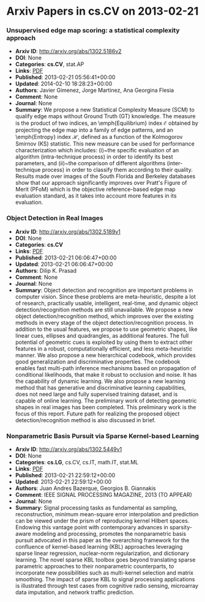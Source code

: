 # Arxiv Papers in cs.CV on 2013-02-21
### Unsupervised edge map scoring: a statistical complexity approach
- **Arxiv ID**: http://arxiv.org/abs/1302.5186v2
- **DOI**: None
- **Categories**: **cs.CV**, stat.AP
- **Links**: [PDF](http://arxiv.org/pdf/1302.5186v2)
- **Published**: 2013-02-21 05:56:41+00:00
- **Updated**: 2014-02-10 18:28:23+00:00
- **Authors**: Javier Gimenez, Jorge Martinez, Ana Georgina Flesia
- **Comment**: None
- **Journal**: None
- **Summary**: We propose a new Statistical Complexity Measure (SCM) to qualify edge maps without Ground Truth (GT) knowledge. The measure is the product of two indices, an \emph{Equilibrium} index $\mathcal{E}$ obtained by projecting the edge map into a family of edge patterns, and an \emph{Entropy} index $\mathcal{H}$, defined as a function of the Kolmogorov Smirnov (KS) statistic.   This new measure can be used for performance characterization which includes: (i)~the specific evaluation of an algorithm (intra-technique process) in order to identify its best parameters, and (ii)~the comparison of different algorithms (inter-technique process) in order to classify them according to their quality.   Results made over images of the South Florida and Berkeley databases show that our approach significantly improves over Pratt's Figure of Merit (PFoM) which is the objective reference-based edge map evaluation standard, as it takes into account more features in its evaluation.



### Object Detection in Real Images
- **Arxiv ID**: http://arxiv.org/abs/1302.5189v1
- **DOI**: None
- **Categories**: **cs.CV**
- **Links**: [PDF](http://arxiv.org/pdf/1302.5189v1)
- **Published**: 2013-02-21 06:06:47+00:00
- **Updated**: 2013-02-21 06:06:47+00:00
- **Authors**: Dilip K. Prasad
- **Comment**: None
- **Journal**: None
- **Summary**: Object detection and recognition are important problems in computer vision. Since these problems are meta-heuristic, despite a lot of research, practically usable, intelligent, real-time, and dynamic object detection/recognition methods are still unavailable. We propose a new object detection/recognition method, which improves over the existing methods in every stage of the object detection/recognition process. In addition to the usual features, we propose to use geometric shapes, like linear cues, ellipses and quadrangles, as additional features. The full potential of geometric cues is exploited by using them to extract other features in a robust, computationally efficient, and less meta-heuristic manner. We also propose a new hierarchical codebook, which provides good generalization and discriminative properties. The codebook enables fast multi-path inference mechanisms based on propagation of conditional likelihoods, that make it robust to occlusion and noise. It has the capability of dynamic learning. We also propose a new learning method that has generative and discriminative learning capabilities, does not need large and fully supervised training dataset, and is capable of online learning. The preliminary work of detecting geometric shapes in real images has been completed. This preliminary work is the focus of this report. Future path for realizing the proposed object detection/recognition method is also discussed in brief.



### Nonparametric Basis Pursuit via Sparse Kernel-based Learning
- **Arxiv ID**: http://arxiv.org/abs/1302.5449v1
- **DOI**: None
- **Categories**: **cs.LG**, cs.CV, cs.IT, math.IT, stat.ML
- **Links**: [PDF](http://arxiv.org/pdf/1302.5449v1)
- **Published**: 2013-02-21 22:59:12+00:00
- **Updated**: 2013-02-21 22:59:12+00:00
- **Authors**: Juan Andres Bazerque, Georgios B. Giannakis
- **Comment**: IEEE SIGNAL PROCESSING MAGAZINE, 2013 (TO APPEAR)
- **Journal**: None
- **Summary**: Signal processing tasks as fundamental as sampling, reconstruction, minimum mean-square error interpolation and prediction can be viewed under the prism of reproducing kernel Hilbert spaces. Endowing this vantage point with contemporary advances in sparsity-aware modeling and processing, promotes the nonparametric basis pursuit advocated in this paper as the overarching framework for the confluence of kernel-based learning (KBL) approaches leveraging sparse linear regression, nuclear-norm regularization, and dictionary learning. The novel sparse KBL toolbox goes beyond translating sparse parametric approaches to their nonparametric counterparts, to incorporate new possibilities such as multi-kernel selection and matrix smoothing. The impact of sparse KBL to signal processing applications is illustrated through test cases from cognitive radio sensing, microarray data imputation, and network traffic prediction.




